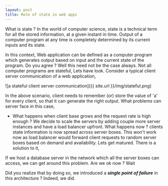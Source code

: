 ```yaml
---
layout: post
title: Role of state in web apps
---
```


What is state ? In the world of computer science, state is a technical term for all the stored information, at a given instant in time. Output of a computer program 
at any time is completely determined by its current inputs and its state.

In this context, Web application can be defined as a computer program which generates output based on input and the current state of the program. Do you agree ? Well this 
need not be the case always. Not all computer programs are stateful, Lets have look. Consider a typical client server communication of a web application,

![a stateful client server communication]({{ site.url }}/img/stateful.png)

In the above scenario, client needs to remember (or) store the value of 'a' for every client, so that it can generate the right output. What problems can server face in this 
case,

* What happens when client base grows and the request rate is high enough ? We decide to scale the servers by adding couple more server instances and have a load balancer
upfront. What happens now ? clients state information is now spread across server boxes. This won't work now as load balancer would forward client requests to random server
 boxes based on demand and availability. Lets get matured. There is a solution to it,
 
If we host a database server in the network which all the server boxes can access, we can get around this problem. Are we ok now ? Wait

Did you realize that by doing so, we introduced a **_single point of failure_** in this architecture ? Indeed, we did.




